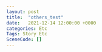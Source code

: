 ```yaml
---
layout: post
title:  "others_test"
date:   2021-12-14 12:00:00 +0000
categories: Etc
Tags: Story Etc
SceneCode: []
---
```


